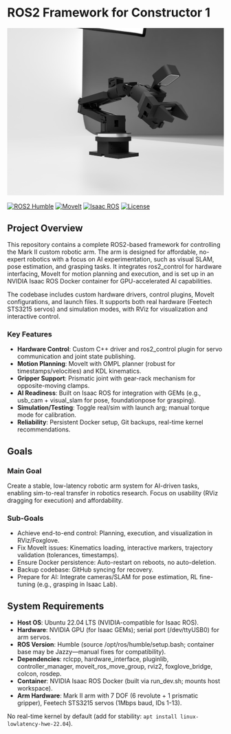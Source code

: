 # ROS2 Framework for Constructor 1 
![Mark II Robotic Arm](img/markII.2.png)

[![ROS2 Humble](https://img.shields.io/badge/ROS2-Humble-blue?logo=ros)](https://docs.ros.org/en/humble/index.html)
[![MoveIt](https://img.shields.io/badge/MoveIt-2-orange)](https://moveit.ros.org/)
[![Isaac ROS](https://img.shields.io/badge/Isaac%20ROS-NVIDIA-green)](https://nvidia.github.io/isaac_ros/index.html)
[![License](https://img.shields.io/badge/License-MIT-yellow)](LICENSE)

## Project Overview

This repository contains a complete ROS2-based framework for controlling the Mark II custom robotic arm. The arm is designed for affordable, no-expert robotics with a focus on AI experimentation, such as visual SLAM, pose estimation, and grasping tasks. It integrates ros2_control for hardware interfacing, MoveIt for motion planning and execution, and is set up in an NVIDIA Isaac ROS Docker container for GPU-accelerated AI capabilities.

The codebase includes custom hardware drivers, control plugins, MoveIt configurations, and launch files. It supports both real hardware (Feetech STS3215 servos) and simulation modes, with RViz for visualization and interactive control.

### Key Features
- **Hardware Control**: Custom C++ driver and ros2_control plugin for servo communication and joint state publishing.
- **Motion Planning**: MoveIt with OMPL planner (robust for timestamps/velocities) and KDL kinematics.
- **Gripper Support**: Prismatic joint with gear-rack mechanism for opposite-moving clamps.
- **AI Readiness**: Built on Isaac ROS for integration with GEMs (e.g., usb_cam + visual_slam for pose, foundationpose for grasping).
- **Simulation/Testing**: Toggle real/sim with launch arg; manual torque mode for calibration.
- **Reliability**: Persistent Docker setup, Git backups, real-time kernel recommendations.

## Goals

### Main Goal
Create a stable, low-latency robotic arm system for AI-driven tasks, enabling sim-to-real transfer in robotics research. Focus on usability (RViz dragging for execution) and affordability.

### Sub-Goals
- Achieve end-to-end control: Planning, execution, and visualization in RViz/Foxglove.
- Fix MoveIt issues: Kinematics loading, interactive markers, trajectory validation (tolerances, timestamps).
- Ensure Docker persistence: Auto-restart on reboots, no auto-deletion.
- Backup codebase: GitHub syncing for recovery.
- Prepare for AI: Integrate cameras/SLAM for pose estimation, RL fine-tuning (e.g., grasping in Isaac Lab).

## System Requirements

- **Host OS**: Ubuntu 22.04 LTS (NVIDIA-compatible for Isaac ROS).
- **Hardware**: NVIDIA GPU (for Isaac GEMs); serial port (/dev/ttyUSB0) for arm servos.
- **ROS Version**: Humble (source /opt/ros/humble/setup.bash; container base may be Jazzy—manual fixes for compatibility).
- **Dependencies**: rclcpp, hardware_interface, pluginlib, controller_manager, moveit_ros_move_group, rviz2, foxglove_bridge, colcon, rosdep.
- **Container**: NVIDIA Isaac ROS Docker (built via run_dev.sh; mounts host workspace).
- **Arm Hardware**: Mark II arm with 7 DOF (6 revolute + 1 prismatic gripper), Feetech STS3215 servos (1Mbps baud, IDs 1-13).

No real-time kernel by default (add for stability: `apt install linux-lowlatency-hwe-22.04`).
